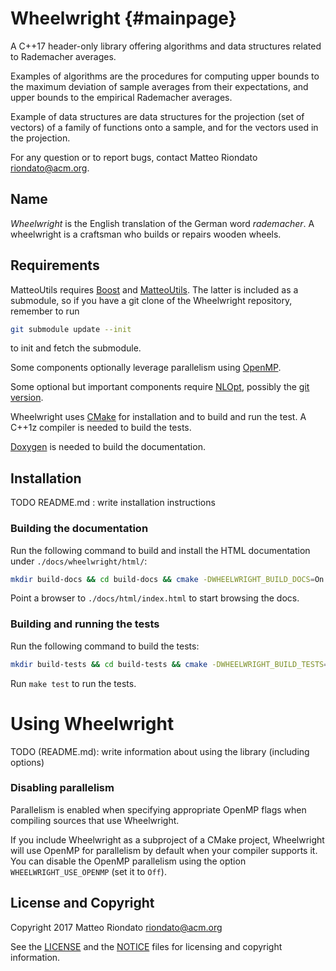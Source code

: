 # Wheelwright {#mainpage}

A C++17 header-only library offering algorithms and data structures related to
Rademacher averages.

Examples of algorithms are the procedures for computing upper bounds to the
maximum deviation of sample averages from their expectations, and upper bounds
to the empirical Rademacher averages.

Example of data structures are data structures for the projection (set of
vectors) of a family of functions onto a sample, and for the vectors used in the
projection.

For any question or to report bugs, contact Matteo Riondato <riondato@acm.org>.

## Name

_Wheelwright_ is the English translation of the German word _rademacher_. A
wheelwright is a craftsman who builds or repairs wooden wheels.

## Requirements

MatteoUtils requires [Boost][boost] and [MatteoUtils][matteoutils]. The latter
is included as a submodule, so if you have a git clone of the Wheelwright
repository, remember to run

```sh
git submodule update --init
```
to init and fetch the submodule.

Some components optionally leverage parallelism using [OpenMP][openmp].

Some optional but important components require [NLOpt][nlopt], possibly the [git
version][nloptgit].

Wheelwright uses [CMake][cmake] for installation and to build and run the test.
A C++1z compiler is needed to build the tests.

[Doxygen][doxygen] is needed to build the documentation.

## Installation

TODO README.md : write installation instructions

### Building the documentation

Run the following command to build and install the HTML documentation under
`./docs/wheelwright/html/`:

```sh
mkdir build-docs && cd build-docs && cmake -DWHEELWRIGHT_BUILD_DOCS=On ../ && make docs
```

Point a browser to `./docs/html/index.html` to start browsing the docs.

### Building and running the tests

Run the following command to build the tests:

```sh
mkdir build-tests && cd build-tests && cmake -DWHEELWRIGHT_BUILD_TESTS=On ../ && make
```

Run `make test` to run the tests.

# Using Wheelwright

TODO (README.md): write information about using the library (including options)

### Disabling parallelism

Parallelism is enabled when specifying appropriate OpenMP flags when
compiling sources that use Wheelwright.

If you include Wheelwright as a subproject of a CMake project, Wheelwright
will use OpenMP for parallelism by default when your compiler supports it. You
can disable the OpenMP parallelism using the option `WHEELWRIGHT_USE_OPENMP`
(set it to `Off`).

## License and Copyright

Copyright 2017 Matteo Riondato <riondato@acm.org>

See the [LICENSE](./LICENSE) and the [NOTICE](./NOTICE) files for licensing and
copyright information.

[boost]: http://www.boost.org/
[cmake]: https://www.cmake.org/
[doxygen]: http://www.stack.nl/~dimitri/doxygen/
[matteoutils]: https://github.com/rionda/matteoutils/
[nlopt]: http://ab-initio.mit.edu/wiki/index.php/NLopt
[nloptgit]: https://github.com/stevengj/nlopt/
[openmp]: http://www.openmp.org/
